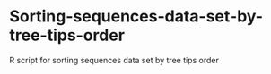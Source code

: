 # Sorting-sequences-data-set-by-tree-tips-order
R script for sorting sequences data set by tree tips order
